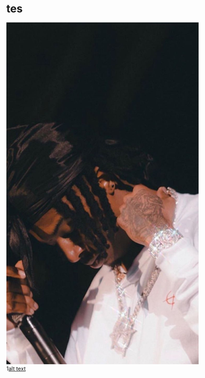 # tes
![alt text](https://github.com/anataayn/tes/blob/main/wp5907488.jpg)
1[alt text](https://github.com/anataayn/tes/blob/main/wp6054766.jpg)
